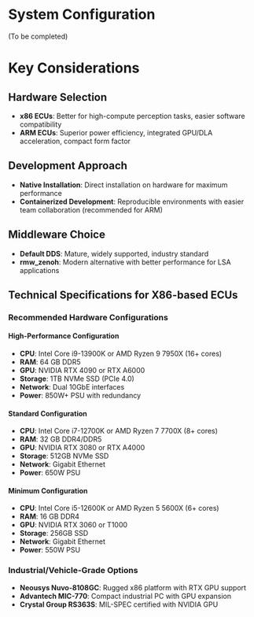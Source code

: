 # System Configuration

(To be completed)

# Key Considerations

## Hardware Selection
- **x86 ECUs**: Better for high-compute perception tasks, easier software compatibility
- **ARM ECUs**: Superior power efficiency, integrated GPU/DLA acceleration, compact form factor

## Development Approach
- **Native Installation**: Direct installation on hardware for maximum performance
- **Containerized Development**: Reproducible environments with easier team collaboration (recommended for ARM)

## Middleware Choice
- **Default DDS**: Mature, widely supported, industry standard
- **rmw_zenoh**: Modern alternative with better performance for LSA applications

## Technical Specifications for X86-based ECUs

### Recommended Hardware Configurations

#### High-Performance Configuration
- **CPU**: Intel Core i9-13900K or AMD Ryzen 9 7950X (16+ cores)
- **RAM**: 64 GB DDR5
- **GPU**: NVIDIA RTX 4090 or RTX A6000
- **Storage**: 1TB NVMe SSD (PCIe 4.0)
- **Network**: Dual 10GbE interfaces
- **Power**: 850W+ PSU with redundancy

#### Standard Configuration
- **CPU**: Intel Core i7-12700K or AMD Ryzen 7 7700X (8+ cores)
- **RAM**: 32 GB DDR4/DDR5
- **GPU**: NVIDIA RTX 3080 or RTX A4000
- **Storage**: 512GB NVMe SSD
- **Network**: Gigabit Ethernet
- **Power**: 650W PSU

#### Minimum Configuration
- **CPU**: Intel Core i5-12600K or AMD Ryzen 5 5600X (6+ cores)
- **RAM**: 16 GB DDR4
- **GPU**: NVIDIA RTX 3060 or T1000
- **Storage**: 256GB SSD
- **Network**: Gigabit Ethernet
- **Power**: 550W PSU

### Industrial/Vehicle-Grade Options
- **Neousys Nuvo-8108GC**: Rugged x86 platform with RTX GPU support
- **Advantech MIC-770**: Compact industrial PC with GPU expansion
- **Crystal Group RS363S**: MIL-SPEC certified with NVIDIA GPU

